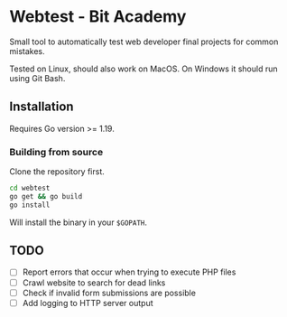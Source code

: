 # Webtest - Bit Academy

Small tool to automatically test web developer final projects for common mistakes.

Tested on Linux, should also work on MacOS. On Windows it should run using Git Bash.

## Installation

Requires Go version >= 1.19.

### Building from source

Clone the repository first.

```bash
cd webtest
go get && go build
go install
```

Will install the binary in your `$GOPATH`.

## TODO

- [ ] Report errors that occur when trying to execute PHP files
- [ ] Crawl website to search for dead links
- [ ] Check if invalid form submissions are possible
- [ ] Add logging to HTTP server output
